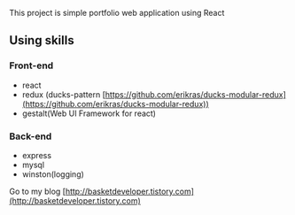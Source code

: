 This project is simple portfolio web application using React

## Using skills
### Front-end
- react
- redux (ducks-pattern [https://github.com/erikras/ducks-modular-redux](https://github.com/erikras/ducks-modular-redux))
- gestalt(Web UI Framework for react)

### Back-end
- express
- mysql
- winston(logging)


Go to my blog [http://basketdeveloper.tistory.com](http://basketdeveloper.tistory.com)

